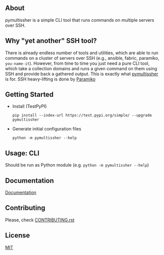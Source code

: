 ## About

pymultissher is a simple CLI tool that runs commands on multiple servers over SSH.

## Why "yet another" SSH tool?

There is already endless number of tools and utilities, which are able to run commands on a cluster of servers over SSH (e.g., ansible, fabric, paramiko, `you-name-it`). However, from time to time you just need a pure CLI tool, which take a collection domains and runs a given command on them using SSH and provide back a gathered output. This is exactly what [pymultissher]() is for. SSH heavy-lifting is done by [Paramiko](https://www.paramiko.org/)

## Getting Started

* Install (TestPyPI)
    ```
    pip install --index-url https://test.pypi.org/simple/ --upgrade pymultissher
    ```
* Generate initial configuration files
    ```
    python -m pymultissher --help
    ```

## Usage: CLI

Should be run as Python module (e.g. ```python -m pymultissher --help```)

## Documentation

[Documentation](https://vdmitriyev.github.com/pymultissher/)

## Contributing

Please, check [CONTRIBUTING.rst](CONTRIBUTING.rst)

## License

[MIT](LICENSE)
